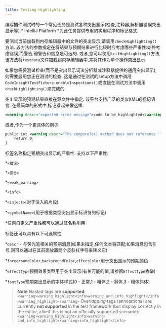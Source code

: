 ```yaml
---
title: Testing Highlighting
---
```


编写插件测试时的一个常见任务是测试各种突出显示(检查,注释器,解析器错误突出显示等).* IntelliJ Platform *为此任务提供专用的实用程序和标记格式.


要测试当前加载到内存编辑器中的文件的突出显示,请调用`checkHighlighting()`方法.
该方法的参数指定在将结果与预期结果进行比较时应考虑哪些严重性:始终考虑错误,而警告,弱警告和信息是可选的.
或者,您可以使用`testHighlighting()`方法,该方法将`testdata`文件加载到内存编辑器中,并将其作为单个操作突出显示.


如果您需要测试检查(而不是突出显示词法分析器或注释器提供的通用突出显示),则需要启用您正在测试的检查.
这是通过在测试的setup方法中调用`CodeInsightTestFixture.enableInspections()`或直接在测试方法中调用`checkHighlighting()`来完成的.


突出显示的预期结果直接在源文件中指定.
该平台支持广泛的类似XML的标记语言.
在最简单的形式中,标记看起来像这样:


```xml
<warning descr="expected error message">code to be highlighted</warning>
```

或者,作为一个更具体的例子:


```xml
public int <warning descr="The compareTo() method does not reference 'foo' which is referenced from equals(); inconsistency may result">compareTo</warning>(Simple other) {
    return 0;
}
```

标签名称指定预期突出显示的严重性.
支持以下严重性:


*`<错误>`

*`<警告>`

*`<weak_warning>`

*`<info>`

*`<inject>`(对于注入的片段)

*`<symbolName>`(用于根据类型突出显示标识符的标记)

*任何自定义严重性都可以通过其名称引用


标签还可以具有以下可选属性:


*`descr`  - 与荧光笔相关的预期消息(如果未指定,任何文本将匹配;如果消息包含引号,则可以通过在其前面放置两个反斜杠字符来转义它)

*`foregroundColor`,`backgroundColor`,`effectColor`用于突出显示的预期颜色

*`effectType`预期效果类型用于突出显示(有关可能的值,请参阅`EffectType`枚举)

*`fontType`预期突出显示的字体样式(0  - 正常,1  - 粗体,2  - 斜体,3  - 粗体斜体)


> **Note** *Nested* tags are **supported**: 
>   ```<warning>warning_highlight<info>warning_and_info_highlight</info>warning_highlight</warning>```
> *Overlapping* tags (annotations) are currently **not supported** in the test framework (but display correctly in the editor, albeit this is not an officially supported scenario): 
>   ```<warning>warning_highlight<info>warning-and_info_highlight</warning>info_highlight</info>```


